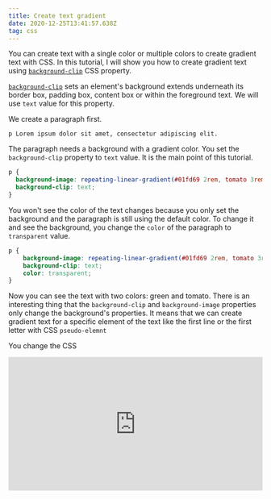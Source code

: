 ```yaml
---
title: Create text gradient
date: 2020-12-25T13:41:57.638Z
tag: css
---
```

You can create text with a single color or multiple colors to create gradient text with CSS. In this tutorial, I will show you how to create gradient text using [`background-clip`](https://developer.mozilla.org/en-US/docs/Web/CSS/background-clip) CSS property.

[`background-clip`](https://developer.mozilla.org/en-US/docs/Web/CSS/background-clip) sets an element's background extends underneath its border box, padding box, content box or within the foreground text. We will use `text` value for this property.

We create a paragraph first.

```pug
p Lorem ipsum dolor sit amet, consectetur adipiscing elit.
```

The paragraph needs a background with a gradient color. You set the `background-clip` property to `text` value. It is the main point of this tutorial.

```scss
p {
  background-image: repeating-linear-gradient(#01fd69 2rem, tomato 3rem);
  background-clip: text;
}
```

You won't see the color of the text changes because you only set the background and the paragraph is still using the default color. To change it and see the background, you change the `color` of the paragraph to `transparent` value.

```scss
p {
	background-image: repeating-linear-gradient(#01fd69 2rem, tomato 3rem);
	background-clip: text;
	color: transparent;
}
```

Now you can see the text with two colors: green and tomato. There is an interesting thing that the `background-clip` and `background-image` properties only change the background's properties. It means that we can create gradient text for a specific element of the text like the first line or the first letter with CSS `pseudo-elemnt`

You change the CSS

<iframe height="265" style="width: 100%;" scrolling="no" title="Gradient text" src="https://codepen.io/phongduong/embed/preview/KKgmMaV?height=265&theme-id=dark&default-tab=css,result" frameborder="no" loading="lazy" allowtransparency="true" allowfullscreen="true">
  See the Pen <a href='https://codepen.io/phongduong/pen/KKgmMaV'>Gradient text</a> by Phong Duong
  (<a href='https://codepen.io/phongduong'>@phongduong</a>) on <a href='https://codepen.io'>CodePen</a>.
</iframe>